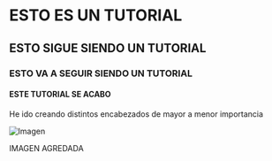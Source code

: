 # ESTO ES UN TUTORIAL #
## ESTO SIGUE SIENDO UN TUTORIAL ##
### ESTO VA A SEGUIR SIENDO UN TUTORIAL ###
#### ESTE TUTORIAL SE ACABO ####


He ido creando distintos encabezados de mayor a menor importancia 


![Imagen](https://octodex.github.com/images/yaktocat.png)


IMAGEN AGREDADA
